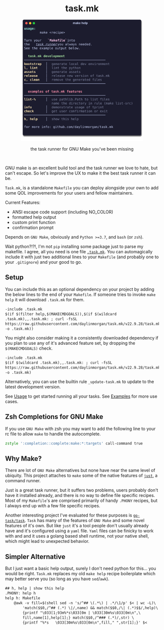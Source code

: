 <div align="center">
  <h1 align="center"> task.mk </h1>
  <img src="https://raw.githubusercontent.com/daylinmorgan/task.mk/main/assets/help.svg" alt="help" width=400 >
  <p align="center">
  the task runner for GNU Make you've been missing
  </p>
</div>
</br>

GNU make is an excellent build tool and the task runner we love to hate, but can't escape.
So let's improve the UX to make it the best task runner it can be.

`Task.mk`, is a standalone `Makefile` you can deploy alongside your own
to add some QOL improvements for your users and fellow maintainers.

Current Features:

- ANSI escape code support (including NO\_COLOR)
- formatted help output
- custom print function
- confirmation prompt

Depends on `GNU Make`, obviously and `Python >=3.7`, and `bash` (or `zsh`).

Wait python?!?!, I'm not `pip` installing some package just to parse my makefile.
I agree, all you need is one file [`.task.mk`](https://github.com/daylinmorgan/task.mk/v22.9.28/task.mk).
You can automagically include it with just two additional lines to your `Makefile` (and probably one to your `.gitignore`) and your good to go.

## Setup

You can include this as an optional dependency on your project by adding the below lines to the end of your `Makefile`.
If someone tries to invoke `make help` it will download `.task.mk` for them.

```make
-include .task.mk
$(if $(filter help,$(MAKECMDGOALS)),$(if $(wildcard .task.mk),,.task.mk: ; curl -fsSL https://raw.githubusercontent.com/daylinmorgan/task.mk/v22.9.28/task.mk -o .task.mk))
```

You might also consider making it a consistently downloaded dependency if you plan to use any of it's advanced feature set, by dropping the `$(MAKECMDGOALS)` check.

```make
-include .task.mk
$(if $(wildcard .task.mk),,.task.mk: ; curl -fsSL https://raw.githubusercontent.com/daylinmorgan/task.mk/v22.9.28/task.mk -o .task.mk)
```

Alternatively, you can use the builtin rule `_update-task.mk` to update to the latest development version.

See [Usage](./usage) to get started running all your tasks.
See [Examples](./examples) for more use cases.

## Zsh Completions for GNU Make

If you use `GNU Make` with zsh you may want to add the following
line to your rc file to allow `make` to handle the autocomplete.

```zsh
zstyle ':completion::complete:make:*:targets' call-command true
```

## Why Make?

There are lot of `GNU Make` alternatives but none have near the same level of ubiquity.
This project attaches to `make` some of the native features of [`just`](https://github.com/casey/just), a command runner.

Just is a great task runner, but it suffers two problems, users probably don't have it installed already, and there is no way to define file specific recipes.
Most of my `Makefile`'s are comprised primarily of handy `.PHONY` recipes, but I always end up with a few file specific recipes.

Another interesting project I've evaluated for these purposes is [`go-task/task`](https://github.com/go-task/task).
`Task` has many of the features of `GNU Make` and some novel features of it's own.
But like `just` it's a tool people don't usually already have and it's configured using a `yaml` file.
`Yaml` files can be finicky to work with and and it uses a golang based shell runtime, not your native shell, which might lead to unexpected behavior.


## Simpler Alternative

But I just want a basic help output, surely I don't need python for this... you would be right.
`Task.mk` replaces my old `make help` recipe boilerplate which may better serve you (so long as you have `sed`/`awk`).


```make
## h, help | show this help
.PHONY: help h
help h: Makefile
	@awk -v fill=$(shell sed -n 's/^## \(.*\) | .*/\1/p' $< | wc -L)\
		'match($$0,/^## (.*) \|/,name) && match($$0,/\| (.*)$$/,help)\
		{printf "\033[1;93m%*s\033[0m | \033[30m%s\033[0m\n",\
		fill,name[1],help[1];} match($$0,/^### (.*)/,str) \
		{printf "%*s   \033[30m%s\033[0m\n",fill," ",str[1];}' $<
```
